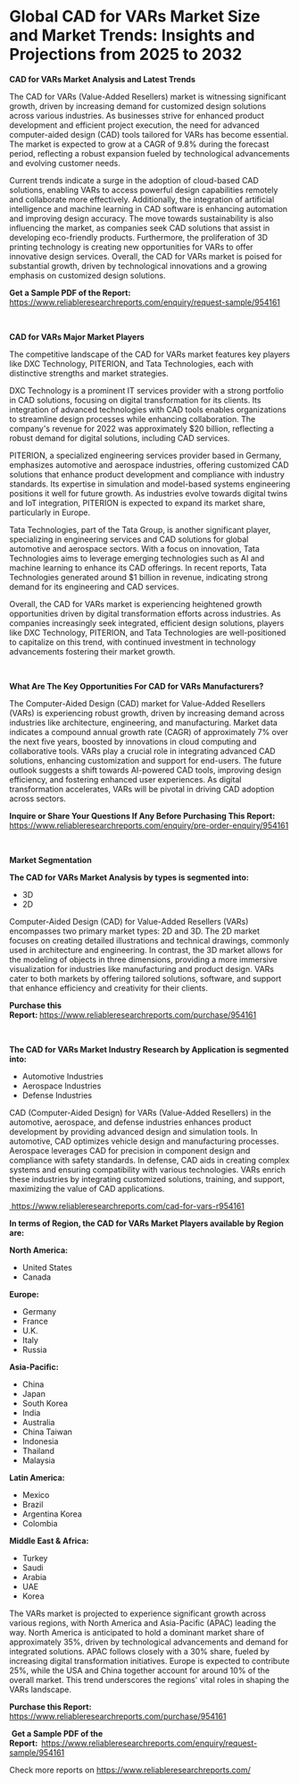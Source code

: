 <p><h1>Global CAD for VARs Market Size and Market Trends: Insights and Projections from 2025 to 2032</h1></p><p><strong>CAD for VARs Market Analysis and Latest Trends</strong></p>
<p><p>The CAD for VARs (Value-Added Resellers) market is witnessing significant growth, driven by increasing demand for customized design solutions across various industries. As businesses strive for enhanced product development and efficient project execution, the need for advanced computer-aided design (CAD) tools tailored for VARs has become essential. The market is expected to grow at a CAGR of 9.8% during the forecast period, reflecting a robust expansion fueled by technological advancements and evolving customer needs.</p><p>Current trends indicate a surge in the adoption of cloud-based CAD solutions, enabling VARs to access powerful design capabilities remotely and collaborate more effectively. Additionally, the integration of artificial intelligence and machine learning in CAD software is enhancing automation and improving design accuracy. The move towards sustainability is also influencing the market, as companies seek CAD solutions that assist in developing eco-friendly products. Furthermore, the proliferation of 3D printing technology is creating new opportunities for VARs to offer innovative design services. Overall, the CAD for VARs market is poised for substantial growth, driven by technological innovations and a growing emphasis on customized design solutions.</p></p>
<p><strong>Get a Sample PDF of the Report:&nbsp;</strong> <a href="https://www.reliableresearchreports.com/enquiry/request-sample/954161?utm_campaign=2296&utm_medium=2&utm_source=Github&utm_content=ia&utm_term=07032025&utm_id=cad-for-vars">https://www.reliableresearchreports.com/enquiry/request-sample/954161</a></p>
<p>&nbsp;</p>
<p><strong>CAD for VARs Major Market Players</strong></p>
<p><p>The competitive landscape of the CAD for VARs market features key players like DXC Technology, PITERION, and Tata Technologies, each with distinctive strengths and market strategies.</p><p>DXC Technology is a prominent IT services provider with a strong portfolio in CAD solutions, focusing on digital transformation for its clients. Its integration of advanced technologies with CAD tools enables organizations to streamline design processes while enhancing collaboration. The company's revenue for 2022 was approximately $20 billion, reflecting a robust demand for digital solutions, including CAD services.</p><p>PITERION, a specialized engineering services provider based in Germany, emphasizes automotive and aerospace industries, offering customized CAD solutions that enhance product development and compliance with industry standards. Its expertise in simulation and model-based systems engineering positions it well for future growth. As industries evolve towards digital twins and IoT integration, PITERION is expected to expand its market share, particularly in Europe.</p><p>Tata Technologies, part of the Tata Group, is another significant player, specializing in engineering services and CAD solutions for global automotive and aerospace sectors. With a focus on innovation, Tata Technologies aims to leverage emerging technologies such as AI and machine learning to enhance its CAD offerings. In recent reports, Tata Technologies generated around $1 billion in revenue, indicating strong demand for its engineering and CAD services.</p><p>Overall, the CAD for VARs market is experiencing heightened growth opportunities driven by digital transformation efforts across industries. As companies increasingly seek integrated, efficient design solutions, players like DXC Technology, PITERION, and Tata Technologies are well-positioned to capitalize on this trend, with continued investment in technology advancements fostering their market growth.</p></p>
<p>&nbsp;</p>
<p><strong>What Are The Key Opportunities For CAD for VARs Manufacturers?</strong></p>
<p><p>The Computer-Aided Design (CAD) market for Value-Added Resellers (VARs) is experiencing robust growth, driven by increasing demand across industries like architecture, engineering, and manufacturing. Market data indicates a compound annual growth rate (CAGR) of approximately 7% over the next five years, boosted by innovations in cloud computing and collaborative tools. VARs play a crucial role in integrating advanced CAD solutions, enhancing customization and support for end-users. The future outlook suggests a shift towards AI-powered CAD tools, improving design efficiency, and fostering enhanced user experiences. As digital transformation accelerates, VARs will be pivotal in driving CAD adoption across sectors.</p></p>
<p><strong>Inquire or Share Your Questions If Any Before Purchasing This Report:</strong> <a href="https://www.reliableresearchreports.com/enquiry/pre-order-enquiry/954161?utm_campaign=2296&utm_medium=2&utm_source=Github&utm_content=ia&utm_term=07032025&utm_id=cad-for-vars">https://www.reliableresearchreports.com/enquiry/pre-order-enquiry/954161</a></p>
<p>&nbsp;</p>
<p><strong>Market Segmentation</strong></p>
<p><strong>The CAD for VARs Market Analysis by types is segmented into:</strong></p>
<p><ul><li>3D</li><li>2D</li></ul></p>
<p><p>Computer-Aided Design (CAD) for Value-Added Resellers (VARs) encompasses two primary market types: 2D and 3D. The 2D market focuses on creating detailed illustrations and technical drawings, commonly used in architecture and engineering. In contrast, the 3D market allows for the modeling of objects in three dimensions, providing a more immersive visualization for industries like manufacturing and product design. VARs cater to both markets by offering tailored solutions, software, and support that enhance efficiency and creativity for their clients.</p></p>
<p><strong>Purchase this Report:&nbsp;</strong><a href="https://www.reliableresearchreports.com/purchase/954161?utm_campaign=2296&utm_medium=2&utm_source=Github&utm_content=ia&utm_term=07032025&utm_id=cad-for-vars">https://www.reliableresearchreports.com/purchase/954161</a></p>
<p>&nbsp;</p>
<p><strong>The CAD for VARs Market Industry Research by Application is segmented into:</strong></p>
<p><ul><li>Automotive Industries</li><li>Aerospace Industries</li><li>Defense Industries</li></ul></p>
<p><p>CAD (Computer-Aided Design) for VARs (Value-Added Resellers) in the automotive, aerospace, and defense industries enhances product development by providing advanced design and simulation tools. In automotive, CAD optimizes vehicle design and manufacturing processes. Aerospace leverages CAD for precision in component design and compliance with safety standards. In defense, CAD aids in creating complex systems and ensuring compatibility with various technologies. VARs enrich these industries by integrating customized solutions, training, and support, maximizing the value of CAD applications.</p></p>
<p><a href="https://www.reliableresearchreports.com/cad-for-vars-r954161?utm_campaign=2296&utm_medium=2&utm_source=Github&utm_content=ia&utm_term=07032025&utm_id=cad-for-vars">&nbsp;https://www.reliableresearchreports.com/cad-for-vars-r954161</a></p>
<p><strong>In terms of Region, the CAD for VARs Market Players available by Region are:</strong></p>
<p>
    <p> <strong> North America: </strong>
        <ul>
            <li>United States</li>
            <li>Canada</li>
        </ul>
        </p> 
    <p> <strong> Europe: </strong>
        <ul>
            <li>Germany</li>
            <li>France</li>
            <li>U.K.</li>
            <li>Italy</li>
            <li>Russia</li>
        </ul>
        </p> 
    <p> <strong> Asia-Pacific: </strong>
        <ul>
            <li>China</li>
            <li>Japan</li>
            <li>South Korea</li>
            <li>India</li>
            <li>Australia</li>
            <li>China Taiwan</li>
            <li>Indonesia</li>
            <li>Thailand</li>
            <li>Malaysia</li>
        </ul>
        </p> 
    <p> <strong> Latin America: </strong>
        <ul>
            <li>Mexico</li>
            <li>Brazil</li>
            <li>Argentina Korea</li>
            <li>Colombia</li>
        </ul>
        </p> 
    <p> <strong> Middle East & Africa: </strong>
        <ul>
            <li>Turkey</li>
            <li>Saudi</li>
            <li>Arabia</li>
            <li>UAE</li>
            <li>Korea</li>
        </ul>
    </p>
    </p>
<p><p>The VARs market is projected to experience significant growth across various regions, with North America and Asia-Pacific (APAC) leading the way. North America is anticipated to hold a dominant market share of approximately 35%, driven by technological advancements and demand for integrated solutions. APAC follows closely with a 30% share, fueled by increasing digital transformation initiatives. Europe is expected to contribute 25%, while the USA and China together account for around 10% of the overall market. This trend underscores the regions' vital roles in shaping the VARs landscape.</p></p>
<p><strong>Purchase this Report: </strong><a href="https://www.reliableresearchreports.com/purchase/954161?utm_campaign=2296&utm_medium=2&utm_source=Github&utm_content=ia&utm_term=07032025&utm_id=cad-for-vars">https://www.reliableresearchreports.com/purchase/954161</a></p>
<p>&nbsp;<strong>Get a Sample PDF of the Report:&nbsp;&nbsp;</strong><a href="https://www.reliableresearchreports.com/enquiry/request-sample/954161?utm_campaign=2296&utm_medium=2&utm_source=Github&utm_content=ia&utm_term=07032025&utm_id=cad-for-vars">https://www.reliableresearchreports.com/enquiry/request-sample/954161</a></p>
<p><strong></strong></p>
<p>Check more reports on <a href="https://www.reliableresearchreports.com/?utm_campaign=2296&utm_medium=2&utm_source=Github&utm_content=ia&utm_term=07032025&utm_id=cad-for-vars">https://www.reliableresearchreports.com/</a></p>